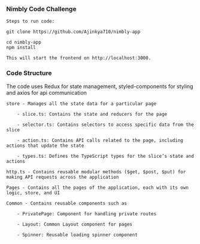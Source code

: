 ### Nimbly Code Challenge

    Steps to run code:

    git clone https://github.com/Ajinkya710/nimbly-app

    cd nimbly-app
    npm install

    This will start the frontend on http://localhost:3000.

### Code Structure

The code uses Redux for state management, styled-components for styling and axios for api communication

    store - Manages all the state data for a particular page
        
        - slice.ts: Contains the state and reducers for the page
        
        - selector.ts: Contains selectors to access specific data from the slice
        
        - action.ts: Contains API calls related to the page, including actions that update the state
        
        - types.ts: Defines the TypeScript types for the slice’s state and actions

    http.ts - Contains reusable modular methods ($get, $post, $put) for making API requests across the application

    Pages - Contains all the pages of the application, each with its own logic, store, and UI

    Common - Contains reusable components such as

        - PrivatePage: Component for handling private routes

        - Layout: Common Layout component for pages

        - Spinner: Reusable loading spinner component
